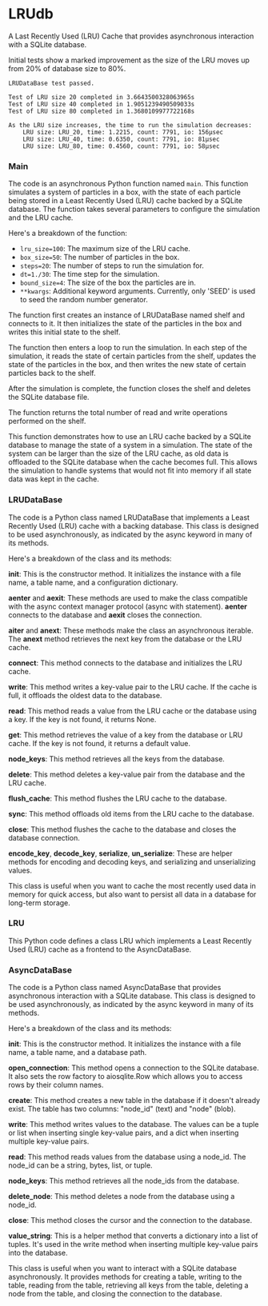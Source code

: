 # LRUdb
 A Last Recently Used (LRU) Cache that provides asynchronous interaction with a SQLite database.
 
 Initial tests show a marked improvement as the size of the LRU moves up from 20% of database size to 80%.
 
```
LRUDataBase test passed.

Test of LRU size 20 completed in 3.6643500328063965s
Test of LRU size 40 completed in 1.9051239490509033s
Test of LRU size 80 completed in 1.3680109977722168s

As the LRU size increases, the time to run the simulation decreases:
	LRU size: LRU_20, time: 1.2215, count: 7791, io: 156µsec
	LRU size: LRU_40, time: 0.6350, count: 7791, io: 81µsec
	LRU size: LRU_80, time: 0.4560, count: 7791, io: 58µsec
```

### Main
The code is an asynchronous Python function named ```main```. This function simulates a system of particles in a box, with the state of each particle being stored in a Least Recently Used (LRU) cache backed by a SQLite database. The function takes several parameters to configure the simulation and the LRU cache.

Here's a breakdown of the function:

- ```lru_size=100```: The maximum size of the LRU cache.
- ```box_size=50```: The number of particles in the box.
- ```steps=20```: The number of steps to run the simulation for.
- ```dt=1./30```: The time step for the simulation.
- ```bound_size=4```: The size of the box the particles are in.
- ```**kwargs```: Additional keyword arguments. Currently, only 'SEED' is used to seed the random number generator.

The function first creates an instance of LRUDataBase named shelf and connects to it. It then initializes the state of the particles in the box and writes this initial state to the shelf.

The function then enters a loop to run the simulation. In each step of the simulation, it reads the state of certain particles from the shelf, updates the state of the particles in the box, and then writes the new state of certain particles back to the shelf.

After the simulation is complete, the function closes the shelf and deletes the SQLite database file.

The function returns the total number of read and write operations performed on the shelf.

This function demonstrates how to use an LRU cache backed by a SQLite database to manage the state of a system in a simulation. The state of the system can be larger than the size of the LRU cache, as old data is offloaded to the SQLite database when the cache becomes full. This allows the simulation to handle systems that would not fit into memory if all state data was kept in the cache.

### LRUDataBase
The code is a Python class named LRUDataBase that implements a Least Recently Used (LRU) cache with a backing database. This class is designed to be used asynchronously, as indicated by the async keyword in many of its methods.

Here's a breakdown of the class and its methods:

__init__: This is the constructor method. It initializes the instance with a file name, a table name, and a configuration dictionary.

__aenter__ and __aexit__: These methods are used to make the class compatible with the async context manager protocol (async with statement). __aenter__ connects to the database and __aexit__ closes the connection.

__aiter__ and __anext__: These methods make the class an asynchronous iterable. The __anext__ method retrieves the next key from the database or the LRU cache.

__connect__: This method connects to the database and initializes the LRU cache.

__write__: This method writes a key-value pair to the LRU cache. If the cache is full, it offloads the oldest data to the database.

__read__: This method reads a value from the LRU cache or the database using a key. If the key is not found, it returns None.

__get__: This method retrieves the value of a key from the database or LRU cache. If the key is not found, it returns a default value.

__node_keys__: This method retrieves all the keys from the database.

__delete__: This method deletes a key-value pair from the database and the LRU cache.

__flush_cache__: This method flushes the LRU cache to the database.

__sync__: This method offloads old items from the LRU cache to the database.

__close__: This method flushes the cache to the database and closes the database connection.

__encode_key__, __decode_key__, __serialize__, __un_serialize__: These are helper methods for encoding and decoding keys, and serializing and unserializing values.

This class is useful when you want to cache the most recently used data in memory for quick access, but also want to persist all data in a database for long-term storage.

### LRU
This Python code defines a class LRU which implements a Least Recently Used (LRU) cache as a frontend to the AsyncDataBase.

### AsyncDataBase
The code is a Python class named AsyncDataBase that provides asynchronous interaction with a SQLite database. This class is designed to be used asynchronously, as indicated by the async keyword in many of its methods.

Here's a breakdown of the class and its methods:

__init__: This is the constructor method. It initializes the instance with a file name, a table name, and a database path.

__open_connection__: This method opens a connection to the SQLite database. It also sets the row factory to aiosqlite.Row which allows you to access rows by their column names.

__create__: This method creates a new table in the database if it doesn't already exist. The table has two columns: "node_id" (text) and "node" (blob).

__write__: This method writes values to the database. The values can be a tuple or list when inserting single key-value pairs, and a dict when inserting multiple key-value pairs.

__read__: This method reads values from the database using a node_id. The node_id can be a string, bytes, list, or tuple.

__node_keys__: This method retrieves all the node_ids from the database.

__delete_node__: This method deletes a node from the database using a node_id.

__close__: This method closes the cursor and the connection to the database.

__value_string__: This is a helper method that converts a dictionary into a list of tuples. It's used in the write method when inserting multiple key-value pairs into the database.

This class is useful when you want to interact with a SQLite database asynchronously. It provides methods for creating a table, writing to the table, reading from the table, retrieving all keys from the table, deleting a node from the table, and closing the connection to the database.
